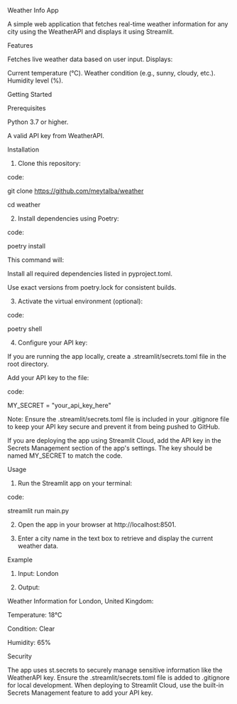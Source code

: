 Weather Info App 

A simple web application that fetches real-time weather information for any city using the WeatherAPI and displays it using Streamlit.

Features

Fetches live weather data based on user input.
Displays:

Current temperature (°C).
Weather condition (e.g., sunny, cloudy, etc.).
Humidity level (%).

Getting Started

Prerequisites

Python 3.7 or higher.

A valid API key from WeatherAPI.

Installation

1. Clone this repository:
   
code:

git clone https://github.com/meytalba/weather

cd weather

2. Install dependencies using Poetry:
   
code:

poetry install

This command will:

Install all required dependencies listed in pyproject.toml.

Use exact versions from poetry.lock for consistent builds.

3. Activate the virtual environment (optional):

code:

poetry shell

4. Configure your API key:

If you are running the app locally, create a .streamlit/secrets.toml file in the root directory.

Add your API key to the file:

code:

MY_SECRET = "your_api_key_here"

Note: Ensure the .streamlit/secrets.toml file is included in your .gitignore file to keep your API key secure and prevent it from being pushed to GitHub.

If you are deploying the app using Streamlit Cloud, add the API key in the Secrets Management section of the app's settings. The key should be named MY_SECRET to match the code.

Usage

1. Run the Streamlit app on your terminal:

code:

streamlit run main.py

2. Open the app in your browser at http://localhost:8501.

3. Enter a city name in the text box to retrieve and display the current weather data.

Example

1. Input: London

2. Output:

Weather Information for London, United Kingdom:

Temperature: 18°C

Condition: Clear

Humidity: 65%

Security

The app uses st.secrets to securely manage sensitive information like the WeatherAPI key.
Ensure the .streamlit/secrets.toml file is added to .gitignore for local development.
When deploying to Streamlit Cloud, use the built-in Secrets Management feature to add your API key.
